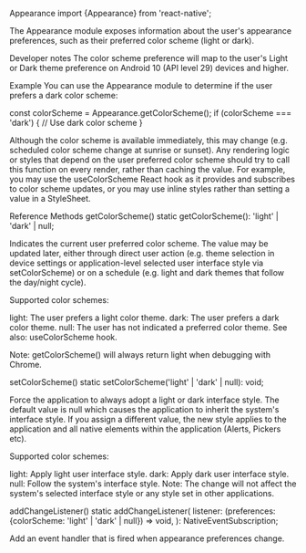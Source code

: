 Appearance
import {Appearance} from 'react-native';

The Appearance module exposes information about the user's appearance preferences, such as their preferred color scheme (light or dark).

Developer notes
The color scheme preference will map to the user's Light or Dark theme preference on Android 10 (API level 29) devices and higher.

Example
You can use the Appearance module to determine if the user prefers a dark color scheme:

const colorScheme = Appearance.getColorScheme();
if (colorScheme === 'dark') {
  // Use dark color scheme
}

Although the color scheme is available immediately, this may change (e.g. scheduled color scheme change at sunrise or sunset). Any rendering logic or styles that depend on the user preferred color scheme should try to call this function on every render, rather than caching the value. For example, you may use the useColorScheme React hook as it provides and subscribes to color scheme updates, or you may use inline styles rather than setting a value in a StyleSheet.

Reference
Methods
getColorScheme()
static getColorScheme(): 'light' | 'dark' | null;

Indicates the current user preferred color scheme. The value may be updated later, either through direct user action (e.g. theme selection in device settings or application-level selected user interface style via setColorScheme) or on a schedule (e.g. light and dark themes that follow the day/night cycle).

Supported color schemes:

light: The user prefers a light color theme.
dark: The user prefers a dark color theme.
null: The user has not indicated a preferred color theme.
See also: useColorScheme hook.

Note: getColorScheme() will always return light when debugging with Chrome.

setColorScheme()
static setColorScheme('light' | 'dark' | null): void;

Force the application to always adopt a light or dark interface style. The default value is null which causes the application to inherit the system's interface style. If you assign a different value, the new style applies to the application and all native elements within the application (Alerts, Pickers etc).

Supported color schemes:

light: Apply light user interface style.
dark: Apply dark user interface style.
null: Follow the system's interface style.
Note: The change will not affect the system's selected interface style or any style set in other applications.

addChangeListener()
static addChangeListener(
  listener: (preferences: {colorScheme: 'light' | 'dark' | null}) => void,
): NativeEventSubscription;

Add an event handler that is fired when appearance preferences change.